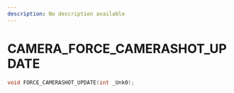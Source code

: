 ```yaml
---
description: No description available 
---
```


# CAMERA\_FORCE_CAMERASHOT_UPDATE

```cpp
void FORCE_CAMERASHOT_UPDATE(int _Unk0);
```